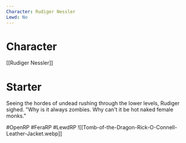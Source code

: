 ```yaml
---
Character: Rudiger Nessler
Lewd: No
---
```

# Character
[[Rudiger Nessler]]

# Starter
Seeing the hordes of undead rushing through the lower levels, Rudiger sighed. "Why is it always zombies. Why can't it be hot naked female monks."  

#OpenRP #FeraRP #LewdRP 
![[Tomb-of-the-Dragon-Rick-O-Connell-Leather-Jacket.webp]]